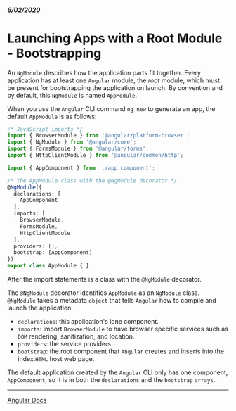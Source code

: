 ##### 6/02/2020
# Launching Apps with a Root Module - Bootstrapping
An `NgModule` describes how the application parts fit together.  Every application has at least one `Angular` module, the _root_ module, which must be present for bootstrapping the application on launch.  By convention and by default, this `NgModule` is named `AppModule`.

When you use the `Angular` CLI command `ng new` to generate an app, the default `AppModule` is as follows:

```ts
/* JavaScript imports */
import { BrowserModule } from '@angular/platform-browser';
import { NgModule } from '@angular/core';
import { FormsModule } from '@angular/forms';
import { HttpClientModule } from '@angular/common/http';

import { AppComponent } from './app.component';

/* the AppModule class with the @NgModule decorator */
@NgModule({
  declarations: [
    AppComponent
  ],
  imports: [
    BrowserModule,
    FormsModule,
    HttpClientModule
  ],
  providers: [],
  bootstrap: [AppComponent]
})
export class AppModule { }
```

After the import statements is a class with the `@NgModule` decorator.

The `@NgModule` decorator identifies `AppModule` as an `NgModule` class. `@NgModule` takes a metadata `object` that tells `Angular` how to compile and launch the application.
  * `declarations`: this application's lone component.
  * `imports`: import `BrowserModule` to have browser specific services such as `DOM` rendering, sanitization, and location.
  * `providers`: the service providers.
  * `bootstrap`: the root component that `Angular` creates and inserts into the index.`HTML` host web page.

The default application created by the `Angular` CLI only has one component, `AppComponent`, so it is in both the `declarations` and the `bootstrap` `arrays`.

---

[Angular Docs](https://angular.io/guide/ngmodules#the-basic-ngmodule)